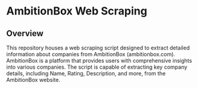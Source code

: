 # AmbitionBox Web Scraping

## Overview

This repository houses a web scraping script designed to extract detailed information about companies from AmbitionBox (ambitionbox.com). AmbitionBox is a platform that provides users with comprehensive insights into various companies. The script is capable of extracting key company details, including Name, Rating, Description, and more, from the AmbitionBox website.
